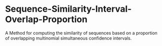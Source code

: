 # Sequence-Similarity-Interval-Overlap-Proportion
A Method for computing the similarity of sequences based on a proportion of overlapping multinomial simultaneous confidence intervals. 
